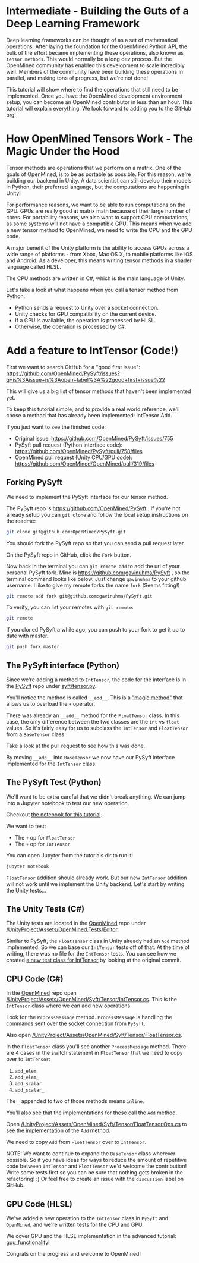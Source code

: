 # Intermediate - Building the Guts of a Deep Learning Framework

Deep learning frameworks can be thought of as a set of mathematical operations. After laying the foundation for the OpenMined Python API, the bulk of the effort became implementing these operations, also known as `tensor methods`. This would normally be a long dev process. But the OpenMined community has enabled this development to scale incredibly well. Members of the community have been building these operations in parallel, and making tons of progress, but we're not done!

This tutorial will show where to find the operations that still need to be implemented. Once you have the OpenMined development environment setup, you can become an OpenMined contributor in less than an hour. This tutorial will explain everything. We look forward to adding you to the GitHub org!

# How OpenMined Tensors Work - The Magic Under the Hood

Tensor methods are operations that we perform on a matrix. One of the goals of OpenMined, is to be as portable as possible. For this reason, we're building our backend in Unity. A data scientist can still develop their models in Python, their preferred language, but the computations are happening in Unity!

For performance reasons, we want to be able to run computations on the GPU. GPUs are really good at matrix math because of their large number of cores. For portability reasons, we also want to support CPU computations, as some systems will not have a compatible GPU. This means when we add a new tensor method to OpenMined, we need to write the CPU and the GPU code.

A major benefit of the Unity platform is the ability to access GPUs across a wide range of platforms - from Xbox, Mac OS X, to mobile platforms like iOS and Android. As a developer, this means writing tensor methods in a shader language called HLSL.

The CPU methods are written in C#, which is the main language of Unity.

Let's take a look at what happens when you call a tensor method from Python:

* Python sends a request to Unity over a socket connection.
* Unity checks for GPU compatibility on the current device.
* If a GPU is available, the operation is processed by HLSL.
* Otherwise, the operation is processed by C#.

# Add a feature to IntTensor (Code!)

First we want to search GitHub for a "good first issue": https://github.com/OpenMined/PySyft/issues?q=is%3Aissue+is%3Aopen+label%3A%22good+first+issue%22

This will give us a big list of tensor methods that haven't been implemented yet.

To keep this tutorial simple, and to provide a real world reference, we'll chose a method that has already been implemented: IntTensor Add.

If you just want to see the finished code:

* Original issue: https://github.com/OpenMined/PySyft/issues/755
* PySyft pull request (Python interface code): https://github.com/OpenMined/PySyft/pull/758/files
* OpenMined pull request (Unity CPU/GPU code): https://github.com/OpenMined/OpenMined/pull/319/files

## Forking PySyft

We need to implement the PySyft interface for our tensor method.

The PySyft repo is https://github.com/OpenMined/PySyft . If you're not already setup you can `git clone` and follow the local setup instructions on the readme:

```bash
git clone git@github.com:OpenMined/PySyft.git
```

You should fork the PySyft repo so that you can send a pull request later.

On the PySyft repo in GitHub, click the `Fork` button.

Now back in the terminal you can `git remote add` to add the url of your personal PySyft fork. Mine is https://github.com/gavinuhma/PySyft , so the terminal command looks like below. Just change `gavinuhma` to your github username. I like to give my remote forks the name `fork` (Seems fitting!)

```bash
git remote add fork git@github.com:gavinuhma/PySyft.git
```

To verify, you can list your remotes with `git remote`.

```bash
git remote
```

If you cloned PySyft a while ago, you can push to your fork to get it up to date with master.

```bash
git push fork master
```

## The PySyft interface (Python)

Since we're adding a method to `IntTensor`, the code for the interface is in the [PySyft](https://github.com/OpenMined/PySyft) repo under [syft/tensor.py](https://github.com/OpenMined/PySyft/blob/master/syft/tensor.py).

You'll notice the method is called `__add__`. This is a ["magic method"](https://www.python-course.eu/python3_magic_methods.php) that allows us to overload the `+` operator.

There was already an `__add__` method for the `FloatTensor` class. In this case, the only difference between the two classes are the `int` vs `float` values. So it's fairly easy for us to subclass the `IntTensor` and `FloatTensor` from a `BaseTensor` class.

Take a look at the pull request to see how this was done.

By moving `__add__` into `BaseTensor` we now have our PySyft interface implemented for the `IntTensor` class.

## The PySyft Test (Python)

We'll want to be extra careful that we didn't break anything. We can jump into a Jupyter notebook to test our new operation.

Checkout [the notebook for this tutorial](https://github.com/OpenMined/tutorials/blob/master/intermediate/adding-a-new-tensor.ipynb).

We want to test:

* The `+` op for `FloatTensor`
* The `+` op for `IntTensor`

You can open Jupyter from the tutorials dir to run it:

```bash
jupyter notebook
```

`FloatTensor` addition should already work. But our new `IntTensor` addition will not work until we implement the Unity backend. Let's start by writing the Unity tests...

## The Unity Tests (C#)

The Unity tests are located in the [OpenMined](https://github.com/OpenMined/OpenMined) repo under [/UnityProject/Assets/OpenMined.Tests/Editor](https://github.com/OpenMined/OpenMined/tree/master/UnityProject/Assets/OpenMined.Tests/Editor).

Similar to PySyft, the `FloatTensor` class in Unity already had an `Add` method implemented. So we can base our `IntTensor` tests off of that. At the time of writing, there was no file for the `IntTensor` tests. You can see how we created [a new test class for IntTensor](https://github.com/OpenMined/OpenMined/pull/319/commits/b07bfccc643f84c74c380962cf7ce7204a833437) by looking at the original commit.

## CPU Code (C#)

In the [OpenMined](https://github.com/OpenMined/OpenMined) repo open [/UnityProject/Assets/OpenMined/Syft/Tensor/IntTensor.cs](https://github.com/OpenMined/OpenMined/blob/master/UnityProject/Assets/OpenMined/Syft/Tensor/IntTensor.cs). This is the `IntTensor` class where we can add new operations.

Look for the `ProcessMessage` method. `ProcessMessage` is handling the commands sent over the socket connection from `PySyft`.

Also open [/UnityProject/Assets/OpenMined/Syft/Tensor/FloatTensor.cs](https://github.com/OpenMined/OpenMined/blob/master/UnityProject/Assets/OpenMined/Syft/Tensor/FloatTensor.cs).

In the `FloatTensor` class you'll see another `ProcessMessage` method. There are 4 cases in the switch statement in `FloatTensor` that we need to copy over to `IntTensor`:

1. `add_elem`
2. `add_elem_`
3. `add_scalar`
4. `add_scalar_`

The `_` appended to two of those methods means `inline`.

You'll also see that the implementations for these call the `Add` method.

Open [/UnityProject/Assets/OpenMined/Syft/Tensor/FloatTensor.Ops.cs](https://github.com/OpenMined/OpenMined/blob/master/UnityProject/Assets/OpenMined/Syft/Tensor/FloatTensor.Ops.cs) to see the implementation of the `Add` method.

We need to copy `Add` from `FloatTensor` over to `IntTensor`.

NOTE: We want to continue to expand the `BaseTensor` class wherever possible. So if you have ideas for ways to reduce the amount of repetitive code between `IntTensor` and `FloatTensor` we'd welcome the contribution! Write some tests first so you can be sure that nothing gets broken in the refactoring! :) Or feel free to create an issue with the `discussion` label on GitHub.

## GPU Code (HLSL)

We've added a new operation to the `IntTensor` class in `PySyft` and `OpenMined`, and we're written tests for the CPU and GPU.

We cover GPU and the HLSL implementation in the advanced tutorial: [gpu_functionality](https://github.com/OpenMined/tutorials/blob/master/advanced/gpu_functionality.markdown)!

Congrats on the progress and welcome to OpenMined!
